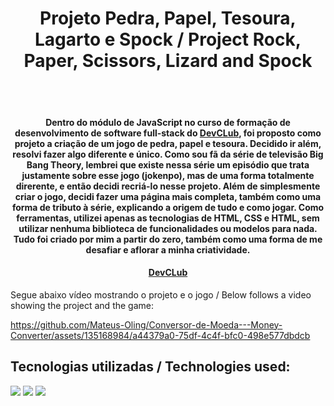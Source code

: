 <h1 align="center">Projeto Pedra, Papel, Tesoura, Lagarto e Spock / Project Rock, Paper, Scissors, Lizard and Spock</h1>
<br>
<br>
<h4 align="center">Dentro do módulo de JavaScript no curso de formação de desenvolvimento de software full-stack do <a href="https://rodolfomori.com.br/devclub/">DevCLub</a>, foi proposto como projeto a criação de um jogo de pedra, papel e tesoura. Decidido ir além, resolvi fazer algo diferente e único. Como sou fã da série de televisão Big Bang Theory, lembrei que existe nessa série um episódio que trata justamente sobre esse jogo (jokenpo), mas de uma forma totalmente direrente, e então decidi recriá-lo nesse projeto.
Além de simplesmente criar o jogo, decidi fazer uma página mais completa, também como uma forma de tributo à série, explicando a origem de tudo e como jogar. 
Como ferramentas, utilizei apenas as tecnologias de HTML, CSS e HTML, sem utilizar nenhuma biblioteca de funcionalidades ou modelos para nada. Tudo foi criado por mim a partir do zero, também como uma forma de me desafiar e aflorar a minha criatividade.
</h4>
<h4 align="center">  <a href="https://rodolfomori.com.br/devclub/">DevCLub</a> </h4>

<p>Segue abaixo vídeo mostrando o projeto e o jogo / Below follows a video showing the project and the game:</p>
<src="/assets/video" >

https://github.com/Mateus-Oling/Conversor-de-Moeda---Money-Converter/assets/135168984/a44379a0-75df-4c4f-bfc0-498e577dbdcb





<h2>Tecnologias utilizadas / Technologies used:</h2>
<img src="https://img.shields.io/badge/HTML5-E34F26?style=for-the-badge&logo=html5&logoColor=white">
<img src="https://img.shields.io/badge/CSS3-1572B6?style=for-the-badge&logo=css3&logoColor=white">
<img src="https://img.shields.io/badge/JavaScript-F7DF1E?style=for-the-badge&logo=javascript&logoColor=black">
